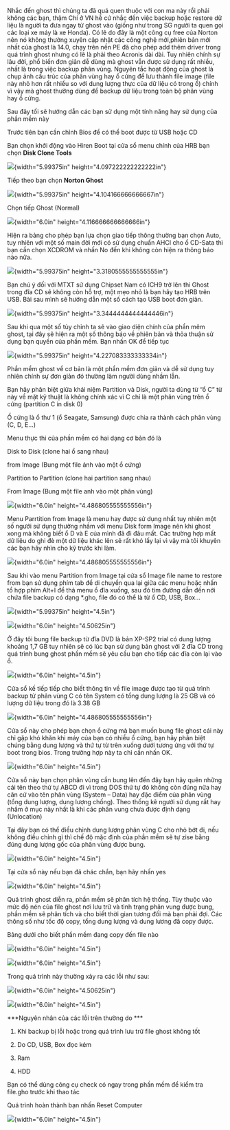 Nhắc đến ghost thì chúng ta đã quá quen thuộc với con ma này rồi phải
không các bạn, thậm Chí ở VN hễ cứ nhắc đến việc backup hoặc restore dữ
liệu là người ta đưa ngay từ ghost vào (giống như trong SG người ta quen
gọi các loại xe máy là xe Honda). Có lẽ do đây là một công cụ free của
Norton nên nó không thường xuyên cập nhật các công nghệ mới,phiên bản
mới nhất của ghost là 14.0, chạy trên nền PE đã cho phép add thêm driver
trong quá trình ghost nhưng có lẽ là phải theo Acronis dài dài. Tuy
nhiên chính sự lâu đời, phổ biến đơn giản dễ dùng mà ghost vẫn được sử
dụng rất nhiều, nhất là trong việc backup phân vùng. Nguyên tắc hoạt
động của ghost là chụp ảnh cấu trúc của phân vùng hay ổ cứng để lưu
thành file image (file này nhỏ hơn rất nhiều so với dung lượng thực của
dữ liệu có trong ổ) chính vì vậy mà ghost thường dùng để backup dữ liệu
trong toàn bộ phân vùng hay ổ cứng.

Sau đây tối sẽ hướng dẫn các bạn sử dụng một tính năng hay sử dụng của
phần mềm này

Trước tiên bạn cần chỉnh Bios để có thể boot được từ USB hoặc CD

Bạn chọn khởi động vào Hiren Boot tại cửa sổ menu chính của HRB bạn chọn
**Disk Clone Tools**

![](3.6.1-huong-dan-su-dung-norton-ghost-media/media/image1.png){width="5.99375in"
height="4.097222222222222in"}

Tiếp theo bạn chọn **Norton Ghost**

![](3.6.1-huong-dan-su-dung-norton-ghost-media/media/image2.png){width="5.99375in"
height="4.104166666666667in"}

Chọn tiếp Ghost (Normal)

![](3.6.1-huong-dan-su-dung-norton-ghost-media/media/image3.png){width="6.0in"
height="4.116666666666666in"}

Hiện ra bảng cho phép bạn lựa chọn giao tiếp thông thường bạn chọn Auto,
tuy nhiên với một số main đời mới có sử dụng chuẩn AHCI cho ổ CD-Sata
thì bạn cần chọn XCDROM và nhấn No đến khi không còn hiện ra thông báo
nào nữa.

![](3.6.1-huong-dan-su-dung-norton-ghost-media/media/image4.png){width="5.99375in"
height="3.3180555555555555in"}

Bạn chú ý đối với MTXT sử dụng Chipset Nam có ICH9 trở lên thì Ghost
trong đĩa CD sẽ không còn hỗ trợ, một mẹo nhỏ là bạn hãy tạo HRB trên
USB. Bài sau mình sẽ hướng dẫn một số cách tạo USB boot đơn giản.

![](3.6.1-huong-dan-su-dung-norton-ghost-media/media/image5.png){width="5.99375in"
height="3.3444444444444446in"}

Sau khi qua một số tùy chỉnh ta sẽ vào giao diện chính của phần mêm
ghost, tại đây sẽ hiện ra một số thông báo về phiên bản và thỏa thuận sử
dụng bạn quyền của phần mềm. Bạn nhấn OK để tiếp tục

![](3.6.1-huong-dan-su-dung-norton-ghost-media/media/image6.png){width="5.99375in"
height="4.227083333333334in"}

Phần mềm ghost về cơ bản là một phần mềm đơn giản và dễ sử dụng tuy
nhiên chính sự đơn giản đó thường làm người dùng nhầm lẫn.

Bạn hãy phân biệt giữa khái niệm Partition và Disk, người ta dùng từ “ổ
C” từ này về mặt kỹ thuật là không chính xác vì C chỉ là một phân vùng
trên ổ cứng (partition C in disk 0)

Ổ cứng là ổ thư 1 (ổ Seagate, Samsung) được chia ra thành cách phân vùng
(C, D, E...)

Menu thực thi của phần mềm có hai dạng cơ bản đó là

Disk to Disk (clone hai ổ sang nhau)

from Image (Bung một file ảnh vào một ổ cứng)

Partition to Partition (clone hai partition sang nhau)

From Image (Bung một file anh vào một phân vùng)

![](3.6.1-huong-dan-su-dung-norton-ghost-media/media/image7.png){width="6.0in"
height="4.486805555555556in"}

Menu Parrtition from Image là menu hay được sử dụng nhất tuy nhiên một
số ngưới sử dụng thường nhầm với menu Disk form Image nên khi ghost xong
mà không biết ổ D và E của mình đã đi đâu mất. Các trường hợp mất dữ
liệu do ghi đè một dữ liệu khác lên sẽ rất khó lấy lại vì vậy mà tôi
khuyên các bạn hãy nhìn cho kỹ trước khi làm.

![](3.6.1-huong-dan-su-dung-norton-ghost-media/media/image8.png){width="6.0in"
height="4.486805555555556in"}

Sau khi vào menu Partition from Image tại cửa sổ Image file name to
restore from bạn sử dụng phím tab để di chuyển qua lại giữa các menu
hoặc nhấn tổ hợp phím Alt+I để thả menu ổ đĩa xuống, sau đó tìm đường
dẫn đến nới chứa file backup có dạng \*.gho, file đó có thể là từ ổ CD,
USB, Box...

![](3.6.1-huong-dan-su-dung-norton-ghost-media/media/image9.png){width="5.99375in"
height="4.5in"}

![](3.6.1-huong-dan-su-dung-norton-ghost-media/media/image10.png){width="6.0in"
height="4.50625in"}

Ở đây tôi bung file backup từ đĩa DVD là bản XP-SP2 trial có dung lượng
khoảng 1,7 GB tuy nhiên sẽ có lúc bạn sử dụng bản ghost với 2 đĩa CD
trong quá trình bung ghost phần mềm sẽ yêu cầu bạn cho tiếp các đĩa còn
lại vào ổ.

![](3.6.1-huong-dan-su-dung-norton-ghost-media/media/image11.png){width="6.0in"
height="4.5in"}

Cửa sổ kế tiếp tiếp cho biết thông tin về file image được tạo từ quá
trình backup từ phân vùng C có tên System có tổng dung lượng là 25 GB và
có lượng dữ liệu trong đó là 3.38 GB

![](3.6.1-huong-dan-su-dung-norton-ghost-media/media/image12.png){width="6.0in"
height="4.486805555555556in"}

Cửa sổ này cho phép bạn chọn ổ cứng mà bạn muốn bung file ghost cái này
chỉ gặp khó khăn khi máy của bạn có nhiều ổ cứng, bạn hãy phân biệt
chúng bằng dung lượng và thứ tự từ trên xuống dưới tương ứng với thứ tự
boot trong bios. Trong trường hợp này ta chỉ cần nhấn OK.

![](3.6.1-huong-dan-su-dung-norton-ghost-media/media/image13.png){width="6.0in"
height="4.5in"}

Cửa sổ này bạn chọn phân vùng cần bung lên đến đây bạn hãy quên những
cái tên theo thứ tự ABCD đi vì trong DOS thứ tự đó không còn đúng nữa
hay căn cứ vào tên phân vùng (System – Data) hay đặc điểm của phân vùng
(tổng dung lượng, dung lượng chống). Theo thống kê ngưới sử dụng rất hay
nhầm ở mục này nhất là khi các phân vung chưa được định dạng
(Unlocation)

Tại đây bạn có thể điều chỉnh dung lượng phân vùng C cho nhỏ bớt đi, nếu
không điều chỉnh gì thì chế độ mặc định của phần mềm sẽ tự zise bằng
đúng dung lượng gốc của phân vùng được bung.

![](3.6.1-huong-dan-su-dung-norton-ghost-media/media/image14.png){width="6.0in"
height="4.5in"}

Tại cửa sổ này nếu bạn đã chác chắn, bạn hãy nhấn yes

![](3.6.1-huong-dan-su-dung-norton-ghost-media/media/image15.png){width="6.0in"
height="4.5in"}

Quá trình ghost diễn ra, phần mềm sẽ phân tích hệ thống. Tùy thuộc vào
mức độ nén của file ghost nơi lưu trữ và tình trạng phân vung được bung,
phần mềm sẽ phân tích và cho biết thời gian tương đối mà bạn phải đợi.
Các thông số như tốc độ copy, tổng dung lượng và dung lương đã copy
được.

Bảng dưới cho biết phần mềm đang copy đến file nào

![](3.6.1-huong-dan-su-dung-norton-ghost-media/media/image16.png){width="6.0in"
height="4.5in"}

![](3.6.1-huong-dan-su-dung-norton-ghost-media/media/image17.png){width="6.0in"
height="4.5in"}

Trong quá trình này thường xảy ra các lỗi như sau:

![](3.6.1-huong-dan-su-dung-norton-ghost-media/media/image18.png){width="6.0in"
height="4.50625in"}

![](3.6.1-huong-dan-su-dung-norton-ghost-media/media/image19.png){width="6.0in"
height="4.5in"}

***Nguyên nhân của các lỗi trên thường do ***

1.  Khi backup bị lỗi hoặc trong quá trình lưu trữ file ghost không tốt

2.  Do CD, USB, Box đọc kém

3.  Ram

4.  HDD

Bạn có thể dùng công cụ check có ngay trong phần mềm để kiểm tra
file.gho trước khi thao tác

Quá trình hoàn thành bạn nhấn Reset Computer

![](3.6.1-huong-dan-su-dung-norton-ghost-media/media/image20.png){width="6.0in"
height="4.5in"}
